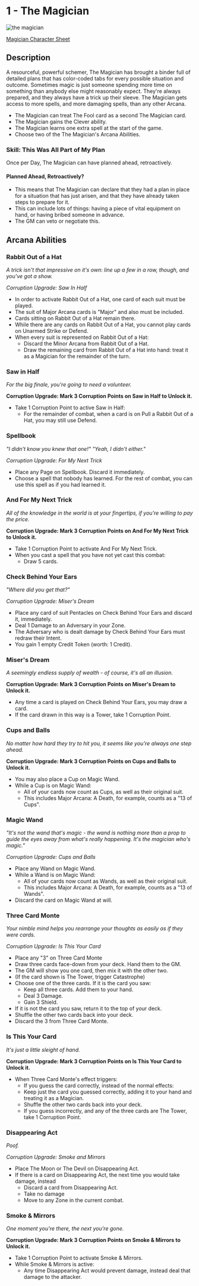 # 1 - The Magician

![the magician](/images/magician.png)

[Magician Character Sheet](/generated/printables/magician.html)

## Description

A resourceful, powerful schemer, The Magician has brought a binder full of detailed plans
that has color-coded tabs for every possible situation and outcome. Sometimes magic is just
someone spending more time on something than anybody else might reasonably expect. They're always prepared,
and they always have a trick up their sleeve. The Magician gets access to more spells, and more damaging spells,
than any other Arcana.

* The Magician can treat The Fool card as a second The Magician card.
* The Magician gains the Clever ability.
* The Magician learns one extra spell at the start of the game.
* Choose two of the The Magician's Arcana Abilities.

### Skill: This Was All Part of My Plan
Once per Day, The Magician can have planned ahead, retroactively.

#### Planned Ahead, Retroactively?
* This means that The Magician can declare that they had a plan in place for a situation that has just arisen, and that they have already taken steps to prepare for it.
* This can include lots of things: having a piece of vital equipment on hand, or having bribed someone in advance.
* The GM can veto or negotiate this.

## Arcana Abilities

### Rabbit Out of a Hat
_A trick isn't that impressive on it's own: line up a few in a row, though, and you've got a show._

_Corruption Upgrade: Saw In Half_

* In order to activate Rabbit Out of a Hat, one card of each suit must be played.
* The suit of Major Arcana cards is "Major" and also must be included.
* Cards sitting on Rabbit Out of a Hat remain there.
* While there are any cards on Rabbit Out of a Hat, you cannot play cards on Unarmed Strike or Defend.
* When every suit is represented on Rabbit Out of a Hat:
    * Discard the Minor Arcana from Rabbit Out of a Hat.
    * Draw the remaining card from Rabbit Out of a Hat into hand: treat it as a Magician for the remainder of the turn.

### Saw in Half
_For the big finale, you're going to need a volunteer._

**Corruption Upgrade: Mark 3 Corruption Points on Saw in Half to Unlock it.**

* Take 1 Corruption Point to active Saw in Half:
   * For the remainder of combat, when a card is on Pull a Rabbit Out of a Hat, you may still use Defend.

### Spellbook
_"I didn't know you knew that one!"  "Yeah, I didn't either."_

_Corruption Upgrade: For My Next Trick_

* Place any Page on Spellbook. Discard it immediately.
* Choose a spell that nobody has learned. For the rest of combat, you can use this spell as if you had learned it.

### And For My Next Trick
_All of the knowledge in the world is at your fingertips, if you're willing to pay the price._

**Corruption Upgrade: Mark 3 Corruption Points on And For My Next Trick to Unlock it.**

* Take 1 Corruption Point to activate And For My Next Trick.
* When you cast a spell that you have not yet cast this combat:
   * Draw 5 cards.

### Check Behind Your Ears
_"Where did you get that?"_

_Corruption Upgrade: Miser's Dream_

* Place any card of suit Pentacles on Check Behind Your Ears and discard it, immediately.
* Deal 1 Damage to an Adversary in your Zone.
* The Adversary who is dealt damage by Check Behind Your Ears must redraw their Intent.
* You gain 1 empty Credit Token (worth: 1 Credit).

### Miser's Dream
_A seemingly endless supply of wealth - of course, it's all an illusion._

**Corruption Upgrade: Mark 3 Corruption Points on Miser's Dream to Unlock it.**

* Any time a card is played on Check Behind Your Ears, you may draw a card.
* If the card drawn in this way is a Tower, take 1 Corruption Point.

### Cups and Balls
_No matter how hard they try to hit you, it seems like you're always one step ahead._

**Corruption Upgrade: Mark 3 Corruption Points on Cups and Balls to Unlock it.**

* You may also place a Cup on Magic Wand.
* While a Cup is on Magic Wand:
   * All of your cards now count as Cups, as well as their original suit.
   * This includes Major Arcana: A Death, for example, counts as a "13 of Cups".

### Magic Wand
_"It's not the wand that's magic - the wand is nothing more than a prop to guide the eyes away from what's really happening.
    It's the magician who's magic."_

_Corruption Upgrade: Cups and Balls_

* Place any Wand on Magic Wand.
* While a Wand is on Magic Wand:
   * All of your cards now count as Wands, as well as their original suit.
   * This includes Major Arcana: A Death, for example, counts as a "13 of Wands".
* Discard the card on Magic Wand at will.

### Three Card Monte
_Your nimble mind helps you rearrange your thoughts as easily as if they were cards._

_Corruption Upgrade: Is This Your Card_

* Place any "3" on Three Card Monte
* Draw three cards face-down from your deck. Hand them to the GM.
* The GM will show you one card, then mix it with the other two.
* (If the card shown is The Tower, trigger Catastrophe)
* Choose one of the three cards. If it is the card you saw:
    * Keep all three cards. Add them to your hand.
    * Deal 3 Damage.
    * Gain 3 Shield.
* If it is not the card you saw, return it to the top of your deck.
* Shuffle the other two cards back into your deck.
* Discard the 3 from Three Card Monte.

### Is This Your Card
_It's just a little sleight of hand._

**Corruption Upgrade: Mark 3 Corruption Points on Is This Your Card to Unlock it.**

* When Three Card Monte's effect triggers:
  * If you guess the card correctly, instead of the normal effects:
  * Keep just the card you guessed correctly, adding it to your hand and treating it as a Magician.
  * Shuffle the other two cards back into your deck.
  * If you guess incorrectly, and any of the three cards are The Tower, take 1 Corruption Point.

### Disappearing Act
_Poof._

_Corruption Upgrade: Smoke and Mirrors_

* Place The Moon or The Devil on Disappearing Act.
* If there is a card on Disappearing Act, the next time you would take damage, instead
   * Discard a card from Disappearing Act.
   * Take no damage
   * Move to any Zone in the current combat.

### Smoke & Mirrors
_One moment you're there, the next you're gone._

**Corruption Upgrade: Mark 3 Corruption Points on Smoke & Mirrors to Unlock it.**

* Take 1 Corruption Point to activate Smoke & Mirrors.
* While Smoke & Mirrors is active:
   * Any time Disappearing Act would prevent damage, instead deal that damage to the attacker.

